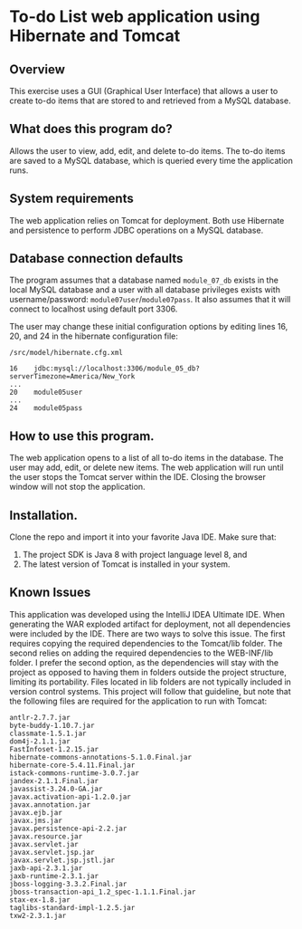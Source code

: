# To-do List web application using Hibernate and Tomcat

## Overview
This exercise uses a GUI (Graphical User Interface) that allows a user to create to-do items that are stored to and retrieved from a MySQL database.

## What does this program do?
Allows the user to view, add, edit, and delete to-do items. The to-do items are saved to a MySQL database, which is queried every time the application runs.

## System requirements
The web application relies on Tomcat for deployment. Both use Hibernate and persistence to perform JDBC operations on a MySQL database.

## Database connection defaults
The program assumes that a database named `module_07_db` exists in the local MySQL database and a user with all database privileges exists with username/password: `module07user`/`module07pass`. It also assumes that it will connect to localhost using default port 3306. 

The user may change these initial configuration options by editing lines 16, 20, and 24 in the hibernate configuration file: 

```
/src/model/hibernate.cfg.xml

16    jdbc:mysql://localhost:3306/module_05_db?serverTimezone=America/New_York
...
20    module05user
...
24    module05pass
```

## How to use this program.
The web application opens to a list of all to-do items in the database. The user may add, edit, or delete new items. The web application will run until the user stops the Tomcat server within the IDE. Closing the browser window will not stop the application.

## Installation.
Clone the repo and import it into your favorite Java IDE. Make sure that:
 1. The project SDK is Java 8 with project language level 8, and
 2. The latest version of Tomcat is installed in your system.

## Known Issues
This application was developed using the IntelliJ IDEA Ultimate IDE. When generating the WAR exploded artifact for deployment, not all dependencies were included by the IDE. There are two ways to solve this issue. The first requires copying the required dependencies to the Tomcat/lib folder. The second relies on adding the required dependencies to the WEB-INF/lib folder. I prefer the second option, as the dependencies will stay with the project as opposed to having them in folders outside the project structure, limiting its portability. Files located in lib folders are not typically included in version control systems. This project will follow that guideline, but note that the following files are required for the application to run with Tomcat:

```
antlr-2.7.7.jar
byte-buddy-1.10.7.jar
classmate-1.5.1.jar
dom4j-2.1.1.jar
FastInfoset-1.2.15.jar
hibernate-commons-annotations-5.1.0.Final.jar
hibernate-core-5.4.11.Final.jar
istack-commons-runtime-3.0.7.jar
jandex-2.1.1.Final.jar
javassist-3.24.0-GA.jar
javax.activation-api-1.2.0.jar
javax.annotation.jar
javax.ejb.jar
javax.jms.jar
javax.persistence-api-2.2.jar
javax.resource.jar
javax.servlet.jar
javax.servlet.jsp.jar
javax.servlet.jsp.jstl.jar
jaxb-api-2.3.1.jar
jaxb-runtime-2.3.1.jar
jboss-logging-3.3.2.Final.jar
jboss-transaction-api_1.2_spec-1.1.1.Final.jar
stax-ex-1.8.jar
taglibs-standard-impl-1.2.5.jar
txw2-2.3.1.jar
```
